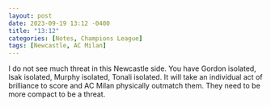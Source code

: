 ```yaml
---
layout: post
date: 2023-09-19 13:12 -0400
title: "13:12"
categories: [Notes, Champions League]
tags: [Newcastle, AC Milan]
---
```


I do not see much threat in this Newcastle side. You have Gordon isolated, Isak isolated, Murphy isolated, Tonali isolated. It will take an individual act of brilliance to score and AC Milan physically outmatch them. They need to be more compact to be a threat.


